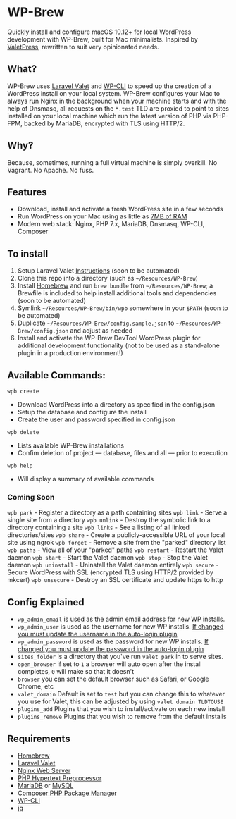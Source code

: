 # WP-Brew

Quickly install and configure macOS 10.12+ for local WordPress development with WP-Brew, built for Mac minimalists. Inspired by [ValetPress](https://github.com/SystmWeb/valetpress), rewritten to suit very opinionated needs.

## What?

WP-Brew uses [Laravel Valet](https://laravel.com/docs/valet) and [WP-CLI](https://wp-cli.org/) to speed up the creation of a WordPress install on your local system. WP-Brew configures your Mac to always run Nginx in the background when your machine starts and with the help of Dnsmasq, all requests on the `*.test` TLD are proxied to point to sites installed on your local machine which run the latest version of PHP via PHP-FPM, backed by MariaDB, encrypted with TLS using HTTP/2.

## Why?

Because, sometimes, running a full virtual machine is simply overkill. No Vagrant. No Apache. No fuss.

## Features

- Download, install and activate a fresh WordPress site in a few seconds
- Run WordPress on your Mac using as little as [7MB of RAM](https://laravel.com/docs/5.6/valet#introduction)
- Modern web stack: Nginx, PHP 7.x, MariaDB, Dnsmasq, WP-CLI, Composer

## To install

1. Setup Laravel Valet [Instructions](https://laravel.com/docs/valet) (soon to be automated)
2. Clone this repo into a directory (such as `~/Resources/WP-Brew`)
2. Install [Homebrew](https://brew.sh) and run `brew bundle` from `~/Resources/WP-Brew`; a Brewfile is included to help install additional tools and dependencies (soon to be automated)
4. Symlink `~/Resources/WP-Brew/bin/wpb` somewhere in your `$PATH` (soon to be automated)
5. Duplicate `~/Resources/WP-Brew/config.sample.json` to `~/Resources/WP-Brew/config.json` and adjust as needed
6. Install and activate the WP-Brew DevTool WordPress plugin for additional development functionality (not to be used as a stand-alone plugin in a production environment!)

## Available Commands:

`wpb create`

- Download WordPress into a directory as specified in the config.json
- Setup the database and configure the install
- Create the user and password specified in config.json

`wpb delete`

- Lists available WP-Brew installations
- Confim deletion of project — database, files and all — prior to execution

`wpb help`

- Will display a summary of available commands

### Coming Soon

`wpb park` - Register a directory as a path containing sites
`wpb link` - Serve a single site from a directory
`wpb unlink` - Destroy the symbolic link to a directory containing a site
`wpb links` - See a listing of all linked directories/sites
`wpb share` - Create a publicly-accessible URL of your local site using ngrok
`wpb forget` - Remove a site from the "parked" directory list
`wpb paths` - View all of your "parked" paths
`wpb restart` - Restart the Valet daemon
`wpb start` - Start the Valet daemon
`wpb stop` - Stop the Valet daemon
`wpb uninstall` - Uninstall the Valet daemon entirely
`wpb secure` - Secure WordPress with SSL (encrypted TLS using HTTP/2 provided by mkcert)
`wpb unsecure` - Destroy an SSL certificate and update https to http


## Config Explained

- `wp_admin_email` is used as the admin email address for new WP installs.
- `wp_admin_user` is used as the username for new WP installs. [If changed you must update the username in the auto-login plugin](https://github.com/sdenike/valetpress/blob/master/plugins/auto-login/auto-login.php#L18)
- `wp_admin_password` is used as the password for new WP installs. [If changed you must update the password in the auto-login plugin](https://github.com/sdenike/valetpress/blob/master/plugins/auto-login/auto-login.php#L19)
- `sites_folder` is a directory that you've run `valet park` in to serve sites.
- `open_browser` if set to `1` a browser will auto open after the install completes, `0` will make so that it doesn't
- `browser` you can set the default browser such as Safari, or Google Chrome, etc
- `valet_domain` Default is set to `test` but you can change this to whatever you use for Valet, this can be adjusted by using `valet domain TLDTOUSE`
- `plugins_add` Plugins that you wish to install/activate on each new install
- `plugins_remove` Plugins that you wish to remove from the default installs

## Requirements

- [Homebrew](https://brew.sh)
- [Laravel Valet](https://laravel.com/docs/valet)
- [Nginx Web Server](https://www.nginx.com)
- [PHP Hypertext Preprocessor](http://php.net)
- [MariaDB](https://mariadb.org) or [MySQL](https://www.mysql.com)
- [Composer PHP Package Manager](https://getcomposer.org)
- [WP-CLI](https://wp-cli.org)
- [jq](https://stedolan.github.io/jq/)
